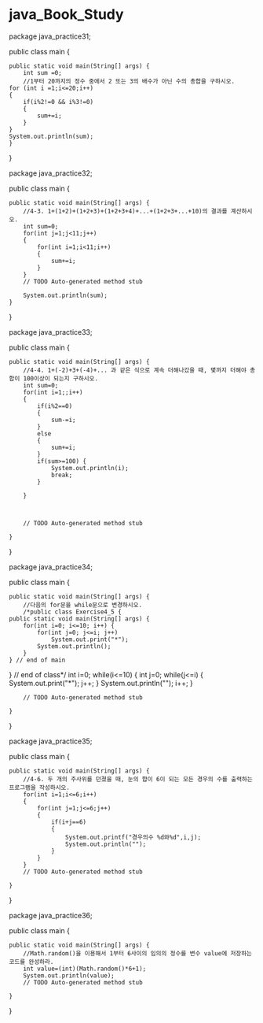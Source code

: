 # java_Book_Study
package java_practice31;

public class main {

	public static void main(String[] args) {
		int sum =0;
		//1부터 20까지의 정수 중에서 2 또는 3의 배수가 아닌 수의 총합을 구하시오.
	for (int i =1;i<=20;i++)
	{
		if(i%2!=0 && i%3!=0)
		{
			sum+=i;
		}
	}
	System.out.println(sum);
	}

}

package java_practice32;

public class main {

	public static void main(String[] args) {
		//4-3. 1+(1+2)+(1+2+3)+(1+2+3+4)+...+(1+2+3+...+10)의 결과를 계산하시오.
		int sum=0;
		for(int j=1;j<11;j++)
		{
			for(int i=1;i<11;i++)
			{
				sum+=i;
			}
		}
		// TODO Auto-generated method stub

		System.out.println(sum);
	}

}

package java_practice33;

public class main {

	public static void main(String[] args) {
		//4-4. 1+(-2)+3+(-4)+... 과 같은 식으로 계속 더해나갔을 때, 몇까지 더해야 총합이 100이상이 되는지 구하시오.
		int sum=0;
		for(int i=1;;i++)
		{
			if(i%2==0)
			{
				sum-=i;
			}
			else
			{
				sum+=i;
			}
			if(sum>=100) {
				System.out.println(i);
			    break;
			}
			
		}
		


		// TODO Auto-generated method stub

	}

}

package java_practice34;

public class main {

	public static void main(String[] args) {
		//다음의 for문을 while문으로 변경하시오.
		/*public class Exercise4_5 {
    public static void main(String[] args) {
        for(int i=0; i<=10; i++) {
            for(int j=0; j<=i; j++)
                System.out.print("*");
            System.out.println();
        }
    } // end of main
} // end of class*/
		int i=0;
		while(i<=10)
		{
			int j=0;
			while(j<=i)
			{
				System.out.print("*");
				j++;
			}
			System.out.println("");
			i++;
		}
		
		// TODO Auto-generated method stub

	}

}

package java_practice35;

public class main {

	public static void main(String[] args) {
		//4-6. 두 개의 주사위를 던졌을 때, 눈의 합이 6이 되는 모든 경우의 수를 출력하는 프로그램을 작성하시오.
		for(int i=1;i<=6;i++)
		{
			for(int j=1;j<=6;j++)
			{
				if(i+j==6)
				{
					System.out.printf("경우의수 %d와%d",i,j);
					System.out.println("");
				}
			}
		}
		// TODO Auto-generated method stub

	}

}

package java_practice36;

public class main {

	public static void main(String[] args) {
		//Math.random()을 이용해서 1부터 6사이의 임의의 정수를 변수 value에 저장하는 코드를 완성하라.
		int value=(int)(Math.random()*6+1);
		System.out.println(value);
		// TODO Auto-generated method stub

	}

}








